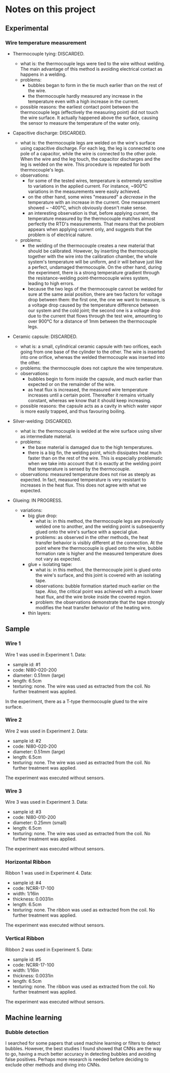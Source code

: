 # Notes on this project

## Experimental

### Wire temperature measurement

- Thermocouple tying: DISCARDED.
  - what is: the thermocouple legs were tied to the wire without welding. The main advantage of this method is avoiding electrical contact as happens in a welding.
  - problems:
    - bubbles began to form in the tie much earlier than on the rest of the wire.
    - the thermocouple hardly measured any increase in the temperature even with a high increase in the current.
  - possible reasons: the earliest contact point between the thermocouple legs (effectively the measuring point) did not touch the wire surface. It actually happened above the surface, causing the sensor to measure the temperature of the water only.

- Capacitive discharge: DISCARDED.
  - what is: the thermocouple legs are welded on the wire's surface using capacitive discharge. For each leg, the leg is connected to one pole of a capacitor, while the wire is connected to the other pole. When the wire and the leg touch, the capacitor discharges and the leg is welded on the wire. This procedure is repeated for both thermocouple's legs.
  - observations:
    - for some of the tested wires, temperature is extremely sensitive to variations in the applied current. For instance, ~900°C variations in the measurements were easily achieved.
    - on the other hand, some wires "measured" a *decrease* in the temperature with an increase in the current. One measurement showed ~ -400°C, which obviously doesn't make sense.
    - an interesting observation is that, before applying current, the temperature measured by the thermocouple matches almost perfectly the RTD's measurements. That means that the problem appears when applying current only, and suggests that the problem is of electrical nature.
  - problems:
    - the welding of the thermocouple creates a new material that should be calibrated. However, by inserting the thermocouple together with the wire into the calibration chamber, the whole system's temperature will be uniform, and ir will behave just like a perfect, undamaged thermocouple. On the other hand, during the experiment, there is a strong temperature gradient through the resistance-welding point-thermocouple wires system, leading to high errors.
    - because the two legs of the thermocouple cannot be welded for sure at the same axial position, there are two factors for voltage drop between them: the first one, the one we want to measure, is a voltage drop caused by the temperature difference between our system and the cold joint; the second one is a voltage drop due to the current that flows through the test wire, amounting to over 900°C for a distance of 1mm between the thermocouple legs.

- Ceramic capsule: DISCARDED.
  - what is: a small, cylindrical ceramic capsule with two orifices, each going from one base of the cylinder to the other. The wire is inserted into one orifice, whereas the welded thermocouple was inserted into the other.
  - problems: the thermocouple does not capture the wire temperature.
  - observations:
    - bubbles begin to form inside the capsule, and much earlier than expected or on the remainder of the wire.
    - as heat flux is increased, the measured wire temperature increases until a certain point. Thereafter it remains virtually constant, whereas we know that it should keep increasing.
  - possible reasons: the capsule acts as a cavity in which water vapor is more easily trapped, and thus favouring boiling.

- Silver-welding: DISCARDED.
  - what is: the thermocouple is welded at the wire surface using silver as intermediate material.
  - problems:
    - the base material is damaged due to the high temperatures.
    - there is a big fin, the welding point, which dissipates heat much faster than on the rest of the wire. This is especially problematic when we take into account that it is exactly at the welding point that temperature is sensed by the thermocouple.
  - observations: measured temperature does not rise as steeply as expected. In fact, measured temperature is very resistant to increases in the heat flux. This does not agree with what we expected.

- Glueing: IN PROGRESS.
  - variations:
    - big glue drop:
      - what is: in this method, the thermocouple legs are previously welded one to another, and the welding point is subsequently glued onto the wire's surface with a special glue.
      - problems: as observed in the other methods, the heat transfer behavior is visibly different at the connection. At the point where the thermocouple is glued onto the wire, bubble formation rate is higher and the measured temperature does not vary as expected.
    - glue + isolating tape:
      - what is: in this method, the thermocouple joint is glued onto the wire's surface, and this joint is covered with an isolating tape.
      - observations: bubble formation started much earlier on the tape. Also, the critical point was achieved with a much lower heat flux, and the wire broke inside the covered region.
      - problem: the observations demonstrate that the tape strongly modifies the heat transfer behavior of the heating wire.
    - thin layers:
      <!-- TODO: here -->

## Sample

### Wire 1

Wire 1 was used in Experiment 1. Data:

- sample id: #1
- code: NI80-020-200
- diameter: 0.51mm (large)
- length: 6.5cm
- texturing: none. The wire was used as extracted from the coil. No further treatment was applied.

In the experiment, there as a T-type thermocouple glued to the wire surface.

### Wire 2

Wire 2 was used in Experiment 2. Data:

- sample id: #2
- code: NI80-020-200
- diameter: 0.51mm (large)
- length: 6.5cm
- texturing: none. The wire was used as extracted from the coil. No further treatment was applied.

The experiment was executed without sensors.

### Wire 3

Wire 3 was used in Experiment 3. Data:

- sample id: #3
- code: NI80-010-200
- diameter: 0.25mm (small)
- length: 6.5cm
- texturing: none. The wire was used as extracted from the coil. No further treatment was applied.

The experiment was executed without sensors.

### Horizontal Ribbon

Ribbon 1 was used in Experiment 4. Data:

- sample id: #4
- code: NCRR-17-100
- width: 1/16in
- thickness: 0.0031in
- length: 6.5cm
- texturing: none. The ribbon was used as extracted from the coil. No further treatment was applied.

The experiment was executed without sensors.

### Vertical Ribbon

Ribbon 2 was used in Experiment 5. Data:

- sample id: #5
- code: NCRR-17-100
- width: 1/16in
- thickness: 0.0031in
- length: 6.5cm
- texturing: none. The ribbon was used as extracted from the coil. No further treatment was applied.

The experiment was executed without sensors.

## Machine learning

### Bubble detection

I searched for some papers that used machine learning or filters to detect bubbles. However, the best studies I found showed that CNNs are the way to go, having a much better accuracy in detecting bubbles and avoiding false positives. Perhaps more research is needed before deciding to exclude other methods and diving into CNNs. <!-- TODO: more research on different bubble detection methods -->

